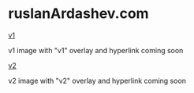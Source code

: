 ruslanArdashev.com
==========

[v1](https://github.com/ruslan120101/ruslanArdashev.com/tree/v1)

v1 image with "v1" overlay and hyperlink coming soon

[v2](https://github.com/ruslan120101/ruslanArdashev.com/tree/v2)

v2 image with "v2" overlay and hyperlink coming soon
